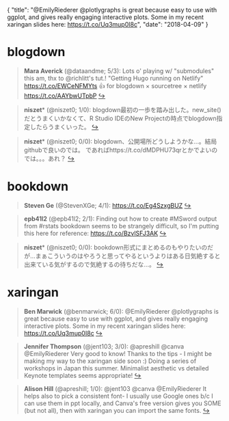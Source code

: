 {
  "title": "@EmilyRiederer @plotlygraphs is great because easy to use with ggplot, and gives really engaging interactive plots. Some in my recent xaringan slides here: https://t.co/Uq3mup0I8c",
  "date": "2018-04-09"
}

# blogdown

> **Mara Averick** (@dataandme; 5/3): Lots o' playing w/ "submodules" this am, thx to @richlitt's tut.!
"Getting Hugo running on Netlify" https://t.co/EWCeNFMYts
👍 for blogdown × sourcetree × netlify https://t.co/AAYbwUTpbP  [&#8618;](https://twitter.com/xieyihui/status/983003581828788224)

<!-- -->


> **niszet*** (@niszet0; 1/0): blogdown最初の一歩を踏み出した。new_site()だとうまくいかなくて、R Studio IDEのNew Projectの時点でblogdown指定したらうまくいった。  [&#8618;](https://twitter.com/xieyihui/status/982887696157700102)

<!-- -->


> **niszet*** (@niszet0; 0/0): blogdown、公開場所どうしようかな…。結局githubで良いのでは。
であればhttps://t.co/dMDPHU73qrとかでよいのでは。。。あれ？  [&#8618;](https://twitter.com/xieyihui/status/982990594422132736)

<!-- -->


# bookdown

> **Steven Ge** (@StevenXGe; 4/1): https://t.co/Eg4SzxgBUZ  [&#8618;](https://twitter.com/xieyihui/status/982827616754372608)

<!-- -->


> **epb41l2** (@epb41l2; 2/1): Finding out how to create #MSword output from #rstats bookdown seems to be strangely difficult, so I'm putting this here for reference:
https://t.co/BzvlSFJ3AK  [&#8618;](https://twitter.com/xieyihui/status/982922503042617344)

<!-- -->


> **niszet*** (@niszet0; 0/0): bookdown形式にまとめるのもやりたいのだが…まぁこういうのはやろうと思ってやるというよりはある日気絶すると出来ている気がするので気絶するの待ちだな…。  [&#8618;](https://twitter.com/xieyihui/status/982888440629833728)

<!-- -->


# xaringan

> **Ben Marwick** (@benmarwick; 6/0): @EmilyRiederer @plotlygraphs is great because easy to use with ggplot, and gives really engaging interactive plots. Some in my recent xaringan slides here: https://t.co/Uq3mup0I8c  [&#8618;](https://twitter.com/xieyihui/status/982805736437661696)

<!-- -->


> **Jennifer Thompson** (@jent103; 3/0): @apreshill @canva @EmilyRiederer Very good to know! Thanks to the tips - I might be making my way to the xaringan side soon :) Doing a series of workshops in Japan this summer. Minimalist aesthetic vs detailed Keynote templates seems appropriate!  [&#8618;](https://twitter.com/xieyihui/status/982800949692588032)

<!-- -->


> **Alison Hill** (@apreshill; 1/0): @jent103 @canva @EmilyRiederer It helps also to pick a consistent font- I usually use Google ones b/c I can use them in ppt locally, and Canva's free version gives you SOME (but not all), then with xaringan you can import the same fonts.  [&#8618;](https://twitter.com/xieyihui/status/982799591836798977)

<!-- -->


